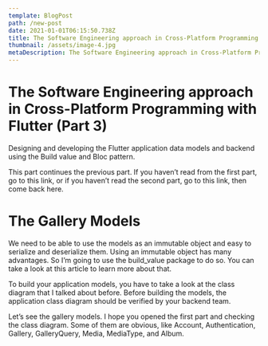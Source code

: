 ```yaml
---
template: BlogPost
path: /new-post
date: 2021-01-01T06:15:50.738Z
title: The Software Engineering approach in Cross-Platform Programming with Flutter (Part 3)
thumbnail: /assets/image-4.jpg
metaDescription: The Software Engineering approach in Cross-Platform Programming with Flutter (Part 3)
---
```

# The Software Engineering approach in Cross-Platform Programming with Flutter (Part 3)

Designing and developing the Flutter application data models and backend using the Build value and Bloc pattern.

This part continues the previous part. If you haven’t read from the first part, go to this link, or if you haven’t read the second part, go to this link, then come back here.

# The Gallery Models
We need to be able to use the models as an immutable object and easy to serialize and deserialize them. Using an immutable object has many advantages. So I’m going to use the build_value package to do so. You can take a look at this article to learn more about that.

To build your application models, you have to take a look at the class diagram that I talked about before. Before building the models, the application class diagram should be verified by your backend team.

Let’s see the gallery models. I hope you opened the first part and checking the class diagram. Some of them are obvious, like Account, Authentication, Gallery, GalleryQuery, Media, MediaType, and Album.

